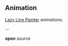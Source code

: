## Animation

[Lazy Line Painter][lazy-line-painter] animations.

[lazy-line-painter]:https://github.com/camoconnell/lazy-line-painter/

--

<!-- .slide: id="open-source" class="modal" data-modal-title="Open  Source" data-modal-des="" -->

<!-- .slide: data-background="#dd5567" -->


**open** source

